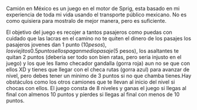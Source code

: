 Camión en México es un juego en el motor
de Sprig, esta basado en mi experiencia de toda mi 
vida usando el transporte público 
mexicano. No es como quisiera para mostralo 
de mejor manera, pero es suficiente.

El objetivo del juego es recojer a tantos pasajeros como
puedas con cuidado que las lacras en el camino
no te quiten el dinero de los pasajes 
los pasajeros jovenes dan 1 punto ($10 pesos), los viejitos 0.5 
puntos ellos pagan medio pasaje ($5 pesos), los asaltantes 
te quitan 2 puntos (deberia ser todo son bien ratas, pero 
seria injusto en el juego) y los que les llamo checador gandalla (gorra roja) aun no se que con ellos XD y tienes que llegar con el checa rutas (gorra azul) para avanzar de nivel, pero debes tener un minimo de 3 puntos si no que chamba tienes.Hay obstáculos como los otros camiones que te llevan al inicio del nivel si chocas con ellos. El juego consta de 8 niveles y ganas el juego si llegas al final con almenos 10 puntos y pierdes si llegas al final con menos de 10 puntos.




